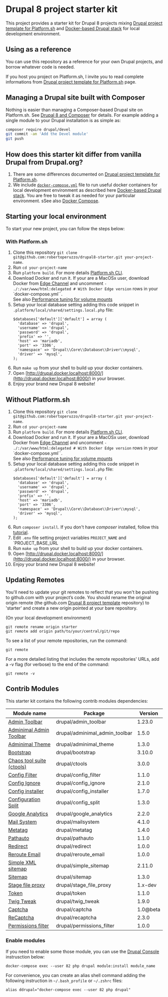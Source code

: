 # Drupal 8 project starter kit

This project provides a starter kit for Drupal 8 projects mixing [Drupal project template for Platform.sh](https://github.com/platformsh/platformsh-example-drupal8) and
 [Docker-based Drupal stack](https://github.com/wodby/docker4drupal) for local development environment. 

## Using as a reference

You can use this repository as a reference for your own Drupal projects, and borrow whatever code is needed. 

If you host you project on Platform.sh, I invite you to read complete informations from [Drupal project template for Platform.sh](https://github.com/platformsh/platformsh-example-drupal8) page. 

## Managing a Drupal site built with Composer

Nothing is easier than managing a Composer-based Drupal site on Platform.sh. 
See [Drupal 8 and Composer](https://docs.platform.sh/frameworks/drupal8.html) for details. 
For example adding a single module to your Drupal installation is as simple as:

```sh
composer require drupal/devel
git commit -am 'Add the Devel module'
git push
```

## How does this starter kit differ from vanilla Drupal from Drupal.org?

1. There are some differences documented on [Drupal project template for Platform.sh](https://github.com/platformsh/platformsh-example-drupal8#how-does-this-starter-kit-differ-from-vanilla-drupal-from-drupalorg).
2. We include [`docker-compose.yml`](https://github.com/robertoperuzzo/drupal8-starter/blob/master/docker-compose.yml) file
to run useful docker containers for local development environment as described here [Docker-based Drupal stack](https://github.com/wodby/docker4drupal).
You are free to tweak it as needed for your particular environment.
sSee also [Docker Compose](https://docs.docker.com/compose/).

## Starting your local environment

To start your new project, you can follow the steps below:

### With Platform.sh
1. Clone this repository `git clone git@github.com:robertoperuzzo/drupal8-starter.git your-project-name`.
2. Run `cd your-project-name`
3. Run `platform build`. For more details [Platform.sh CLI](https://docs.platform.sh/gettingstarted/cli.html).
4. Download Docker and run it. If your are a MacOSx user, download Docker from [Edge Channel](https://docs.docker.com/docker-for-mac/install/#download-docker-for-mac)
and uncomment `- ./:/var/www/html:delegated # With Docker Edge version` rows in your `docker-compose.yml``.  
See also [Performance tuning for volume mounts ](https://docs.docker.com/docker-for-mac/osxfs-caching/#performance-implications-of-host-container-file-system-consistency)
5. Setup your local database setting adding this code snippet in ``.platform/local/shared/settings.local.php`` file:
   ```
   $databases['default']['default'] = array (
     'database' => 'drupal',
     'username' => 'drupal',
     'password' => 'drupal',
     'prefix' => '',
     'host' => 'mariadb',
     'port' => '3306',
     'namespace' => 'Drupal\\Core\\Database\\Driver\\mysql',
     'driver' => 'mysql',
   );
   ```
6. Run `make up` from your shell to build up your docker containers.
7. Open [http://drupal.docker.localhost:8000/](http://drupal.docker.localhost:8000/) in your browser.
8. Enjoy your brand new Drupal 8 website!

## Without Platform.sh
1. Clone this repository `git clone git@github.com:robertoperuzzo/drupal8-starter.git your-project-name`.
2. Run `cd your-project-name`
3. Run `platform build`. For more details [Platform.sh CLI](https://docs.platform.sh/gettingstarted/cli.html).
4. Download Docker and run it. If your are a MacOSx user, download Docker from [Edge Channel](https://docs.docker.com/docker-for-mac/install/#download-docker-for-mac)
and uncomment `- ./:/var/www/html:delegated # With Docker Edge version` rows in your `docker-compose.yml``.  
See also [Performance tuning for volume mounts ](https://docs.docker.com/docker-for-mac/osxfs-caching/#performance-implications-of-host-container-file-system-consistency)
5. Setup your local database setting adding this code snippet in ``.platform/local/shared/settings.local.php`` file:
   ```
   $databases['default']['default'] = array (
     'database' => 'drupal',
     'username' => 'drupal',
     'password' => 'drupal',
     'prefix' => '',
     'host' => 'mariadb',
     'port' => '3306',
     'namespace' => 'Drupal\\Core\\Database\\Driver\\mysql',
     'driver' => 'mysql',
   );
   ```
6. Run `composer install`. If you don't have *composer* installed, follow this [tutorial](https://getcomposer.org/doc/00-intro.md#installation-linux-unix-osx).
7. Edit `.env` file setting project variables `PROJECT_NAME` and `PROJECT_BASE_URL 
8. Run `make up` from your shell to build up your docker containers.
7. Open [http://drupal.docker.localhost:8000/](http://drupal.docker.localhost:8000/) in your browser.
8. Enjoy your brand new Drupal 8 website!

## Updating Remotes
You'll need to update your git remotes to reflect that you won't be pushing to github.com with your project’s code. 
You should rename the original origin remote (the github.com [Drupal 8 project template](https://github.com/robertoperuzzo/drupal8-starter) repository) 
to 'starter' and create a new origin pointed at your bare repository.

(On your local development environment)

```
git remote rename origin starter
git remote add origin path/to/your/central/git/repo
```

To see a list of your remote repositories, run the command:

```
git remote
```

For a more detailed listing that includes the remote repositories' URLs, add a -v flag (for verbose) to the end of the command:

```
git remote -v
```

## Contrib Modules

This starter kit contains the following contrib modules dependencies:

| Module name                                                                       | Package                        | Version | 
| --------------------------------------------------------------------------------- | ------------------------------ | ------- | 
| [Admin Toolbar](https://www.drupal.org/project/admin_toolbar)                     | drupal/admin_toolbar           | 1.23.0  |
| [Adminimal Admin Toolbar](https://www.drupal.org/project/adminimal_admin_toolbar) | drupal/adminimal_admin_toolbar | 1.5.0   |
| [Adminimal Theme](https://www.drupal.org/project/adminimal_theme)                 | drupal/adminimal_theme         | 1.3.0   |
| [Bootstrap](https://www.drupal.org/project/bootstrap)                             | drupal/bootstrap               | 3.10.0  | 
| [Chaos tool suite (ctools)](https://www.drupal.org/project/ctools)                | drupal/ctools                  | 3.0.0   |
| [Config Filter](https://www.drupal.org/project/config_filter)                     | drupal/config_filter           | 1.1.0   |
| [Config Ignore](https://www.drupal.org/project/config_ignore)                     | drupal/config_ignore           | 2.1.0   |
| [Config installer](https://www.drupal.org/project/config_installer)               | drupal/config_installer        | 1.7.0   |
| [Configuration Split](https://www.drupal.org/project/config_split)                | drupal/config_split            | 1.3.0   |
| [Google Analytics](https://www.drupal.org/project/google_analytics)               | drupal/google_analytics        | 2.2.0   |
| [Mail System](https://www.drupal.org/project/mailsystem)                          | drupal/mailsystem              | 4.1.0   |
| [Metatag](https://www.drupal.org/project/metatag)                                 | drupal/metatag                 | 1.4.0   |
| [Pathauto](https://www.drupal.org/project/pathauto)                               | drupal/pathauto                | 1.1.0   |
| [Redirect](https://www.drupal.org/project/redirect)                               | drupal/redirect                | 1.0.0   |
| [Reroute Email](https://www.drupal.org/project/reroute_email)                     | drupal/reroute_email           | 1.0.0   |
| [Simple XML sitemap](https://www.drupal.org/project/simple_sitemap)               | drupal/simple_sitemap          | 2.11.0  |
| [Sitemap](https://www.drupal.org/project/sitemap)                                 | drupal/sitemap                 | 1.3.0   |
| [Stage file proxy](https://www.drupal.org/project/stage_file_proxy)               | drupal/stage_file_proxy        | 1.x-dev |
| [Token](https://www.drupal.org/project/token)                                     | drupal/token                   | 1.1.0   |
| [Twig Tweak](https://www.drupal.org/project/twig_tweak)                           | drupal/twig_tweak              | 1.9.0   |
| [Captcha](https://www.drupal.org/project/captcha)                                 | drupal/captcha                 | 1.0@beta|
| [ReCaptcha](https://www.drupal.org/project/recaptcha)                             | drupal/recaptcha               | 2.3.0   |
| [Permissions filter](https://www.drupal.org/project/permissions_filter)           | drupal/permissions_filter      | 1.0.0   |

### Enable modules

If you need to enable some those module, you can use the [Drupal Console](https://drupalconsole.com/) instrusction below:

```
docker-compose exec --user 82 php drupal module:install module_name
```

For convenience, you can create an alias shell command adding the following instruction in `~/.bash_profile` or `~/.zshrc` files:

```
alias ddrupal="docker-compose exec --user 82 php drupal"
``` 
